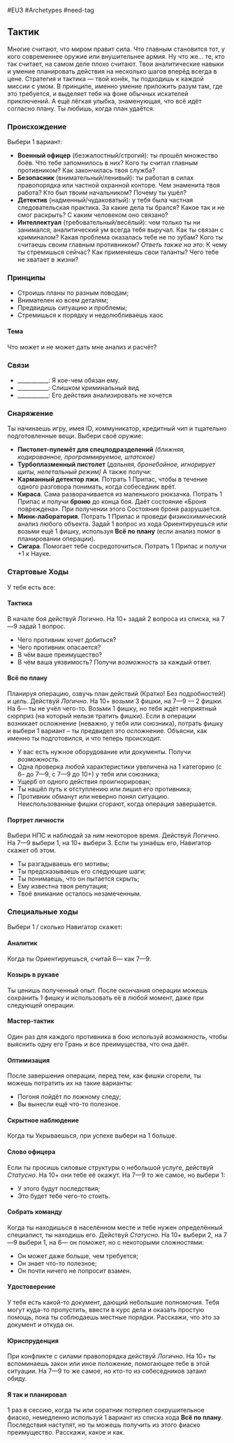 #EU3 #Archetypes #need-tag

## Тактик
Многие считают, что миром правит сила. Что главным становится тот, у кого современнее оружие или внушительнее армия. Ну что же… те, кто так считает, на самом деле плохо считают. 
Твои аналитические навыки и умение планировать действия на несколько шагов вперёд всегда в цене. Стратегия и тактика — твой конёк, ты подходишь к каждой миссии с умом. 
В принципе, именно умение приложить разум там, где это требуется, и выделяет тебя на фоне обычных искателей приключений. А ещё лёгкая улыбка, знаменующая, что всё идёт согласно плану. Ты любишь, когда план удаётся.

### Происхождение
Выбери 1 вариант:
- **Военный офицер** (безжалостный/строгий): ты прошёл множество боёв. Что тебе запомнилось в них? Кого ты считал главным противником? Как закончилась твоя служба? 
- **Безопасник** (внимательный/ленивый): ты работал в силах правопорядка или частной охранной конторе. Чем знаменита твоя работа? Кто был твоим начальником? Почему ты ушёл? 
- **Детектив** (надменный/чудаковатый): у тебя была частная следовательская практика. За какие дела ты брался? Какое так и не смог раскрыть? С каким человеком оно связано? 
- **Интеллектуал** (требовательный/весёлый): чем только ты ни занимался, аналитический ум всегда тебя выручал. Как ты связан с криминалом? Какая проблема оказалась тебе не по зубам? Кого ты считаешь своим главным противником? 
*Ответь также на это*: К чему ты стремишься сейчас? Как применяешь свои таланты? Чего тебе не хватает в жизни?

### Принципы
- Строишь планы по разным поводам; 
- Внимателен ко всем деталям; 
- Предвидишь ситуацию и проблемы; 
- Стремишься к порядку и недолюбливаешь хаос
#### Тема
Что может и не может дать мне анализ и расчёт?

### Связи
- \_\_\_\_\_\_\_\_\_\_\_: Я кое-чем обязан ему.
- \_\_\_\_\_\_\_\_\_\_\_: Слишком криминальный вид
- \_\_\_\_\_\_\_\_\_\_\_: Его действия анализировать не хочется

### Снаряжение
Ты начинаешь игру, имея ID, коммуникатор, кредитный чип и тщательно подготовленные вещи. Выбери своё оружие: 
- **Пистолет-пулемёт для спецподразделений** *(ближняя, кодированное, программируемое, штатское)* 
- **Турбоплазменный пистолет** (*дальняя, бронебойное, игнорирует щиты, нелетальный режим)*
А также получи: 
- **Карманный детектор лжи**. Потрать 1 Припас, чтобы в течение одного разговора понимать, когда собеседник врёт. 
- **Кираса**. Сама разворачивается из маленького рюкзачка. Потрать 1 Припас и получи **броню** до конца боя. Даёт состояние «Броня повреждена». При получении этого Состояния броня разрушается. 
- **Мини-лаборатория**. Потрать 1 Припас и проведи физикохимический анализ любого объекта. Задай 1 вопрос из хода Ориентируешься или возьми ещё 1 фишку, используя **Всё по плану** (если анализ помог в планировании операции). 
- **Сигара**. Помогает тебе сосредоточиться. Потрать 1 Припас и получи +1 к Науке.

### Стартовые Ходы
У тебя есть все:
#### Тактика
В начале боя действуй Логично. На 10+ задай 2 вопроса из списка, на 7—9 задай 1 вопрос. 
- Чего противник хочет добиться? 
- Чего противник опасается? 
- В чём ваше преимущество? 
- В чём ваша уязвимость?
Получи *возможность* за каждый ответ. 

#### Всё по плану
Планируя операцию, озвучь план действий (Кратко! Без подробностей!) и цель. Действуй *Логично*. На 10+ возьми 3 фишки, на 7—9 — 2 фишки. На 6— ты не учёл чего-то. Возьми 1 фишку, но тебя ждёт неприятный сюрприз (на который нельзя тратить фишки). 
Если в операции возникает осложнение (неважно, у тебя или союзника), потрать фишку и выбери 1 вариант – ты предвидел это осложнение. Объясни, как именно ты подготовился, и что теперь происходит. 
- У вас есть нужное оборудование или документы. Получи *возможность*. 
- Одна проверка любой характеристики увеличена на 1 категорию (с 6– до 7—9, с 7—9 до 10+) у тебя или союзника; 
- Ущерб от одного действия проигнорирован; 
- Ты нашёл путь к отступлению или лишил его противника; 
- Противник обманут или неверно понял ситуацию. 
Неиспользованные фишки сгорают, когда операция завершается. 

#### Портрет личности
Выбери НПС и наблюдай за ним некоторое время. Действуй Логично. На 7—9 выбери 1, на 10+ выбери 3. Если ты узнаёшь его, Навигатор скажет об этом. 
- Ты разгадываешь его мотивы; 
- Ты предсказываешь его следующие шаги; 
- Ты понимаешь, что он пытается скрыть; 
- Ему известна твоя репутация; 
- Твоё внимание осталось незамеченным.

### Специальные ходы
Выбери 1 / сколько Навигатор скажет: 
#### Аналитик
Когда ты Ориентируешься, считай 6— как 7—9. 

#### Козырь в рукаве
Ты ценишь полученный опыт. После окончания операции можешь сохранить 1 фишку и использовать её в любой момент, даже при следующей операции. 

#### Мастер-тактик
Один раз для каждого противника в бою используй *возможность*, чтобы выяснить одну его Грань и все преимущества, что она даёт. 

#### Оптимизация
После завершения операции, перед тем, как фишки сгорели, ты можешь потратить их на такие варианты: 
- Погоня пойдёт по ложному следу; 
- Вы вынесли ещё что-то полезное. 

#### Скрытное наблюдение
Когда ты Укрываешься, при успехе выбери на 1 больше. 

#### Слово офицера
Если ты просишь силовые структуры о небольшой услуге, действуй *Статусно*. На 10+ они тебе её окажут. На 7—9 то же самое, но выбери 1: 
- У этого будут последствия; 
- Это будет тебе чего-то стоить. 

#### Собрать команду
Когда ты находишься в населённом месте и тебе нужен определённый специалист, ты находишь его. Действуй *Статусно*. На 10+ выбери 2, на 7—9 выбери 1, на 6— он поможет, но с некоторыми сложностями: 
- Он может даже больше, чем требуется; 
- Он знает что-то полезное; 
- Он почти ничего не попросит взамен. 

#### Удостоверение
У тебя есть какой-то документ, дающий небольшие полномочия. Тебя могут куда-то пропустить, ввести в курс дела и оказать простую помощь, пока ты соблюдаешь местные порядки. Расскажи, что это за документ и откуда он. 

#### Юриспруденция
При конфликте с силами правопорядка действуй *Логично*. На 10+ ты вспоминаешь закон или иное положение, помогающее тебе в этой ситуации. На 7—9 то же самое, но кто-то из собеседников затаил обиду. 

#### Я так и планировал
1 раз в сессию, когда ты или соратник потерпел сокрушительное фиаско, немедленно используй 1 вариант из списка хода **Всё по плану**. Последствия наступят, но ты можешь получить из этого фиаско преимущество. Расскажи, какое и как.